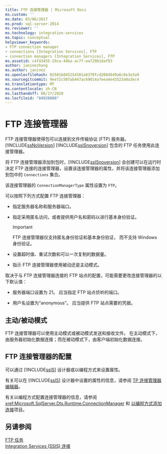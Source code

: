 ```yaml
---
title: FTP 连接管理器 | Microsoft Docs
ms.custom: ''
ms.date: 03/06/2017
ms.prod: sql-server-2014
ms.reviewer: ''
ms.technology: integration-services
ms.topic: conceptual
helpviewer_keywords:
- FTP connection manager
- connections [Integration Services], FTP
- connection managers [Integration Services], FTP
ms.assetid: c4f43455-29ca-44ba-ac7f-ea729b1daf93
author: janinezhang
ms.author: janinez
ms.openlocfilehash: 02501b845254301a8370fcd208d849a6c6e3e3a9
ms.sourcegitcommit: 9ee72c507ab447ac69014a7eea4e43523a0a3ec4
ms.translationtype: MT
ms.contentlocale: zh-CN
ms.lasthandoff: 06/17/2020
ms.locfileid: "84920808"
---
```

# <a name="ftp-connection-manager"></a>FTP 连接管理器
  FTP 连接管理器使得包可以连接到文件传输协议 (FTP) 服务器。 [!INCLUDE[ssNoVersion](../../includes/ssnoversion-md.md)] [!INCLUDE[ssISnoversion](../../includes/ssisnoversion-md.md)] 包含的 FTP 任务使用此连接管理器。  
  
 将 FTP 连接管理器添加到包时，[!INCLUDE[ssISnoversion](../../includes/ssisnoversion-md.md)] 会创建可以在运行时决定 FTP 连接的连接管理器，设置该连接管理器的属性，并将该连接管理器添加到包中的 `Connections` 集合。  
  
 该连接管理器的 `ConnectionManagerType` 属性设置为 `FTP`。  
  
 可以按照下列方式配置 FTP 连接管理器：  
  
-   指定服务器名称和服务器端口。  
  
-   指定采用匿名访问，或者提供用户名和密码以进行基本身份验证。  
  
    > [!IMPORTANT]  
    >  FTP 连接管理器仅支持匿名身份验证和基本身份验证， 而不支持 Windows 身份验证。  
  
-   设置超时值、重试次数和可以一次复制的数据量。  
  
-   指示 FTP 连接管理器使用被动还是主动模式。  
  
 取决于与 FTP 连接管理器连接的 FTP 站点的配置，可能需要更改连接管理器的以下默认值：  
  
-   服务器端口设置为 21。 应当指定 FTP 站点侦听的端口。  
  
-   用户名设置为“anonymous”。 应当提供 FTP 站点需要的凭据。  
  
## <a name="activepassive-modes"></a>主动/被动模式  
 FTP 连接管理器可以使用主动模式或被动模式发送和接收文件。 在主动模式下，由服务器初始化数据连接；而在被动模式下，由客户端初始化数据连接。  
  
## <a name="configuration-of-the-ftp-connection-manager"></a>FTP 连接管理器的配置  
 可以通过 [!INCLUDE[ssIS](../../includes/ssis-md.md)] 设计器或以编程方式来设置属性。  
  
 有关可以在 [!INCLUDE[ssIS](../../includes/ssis-md.md)] 设计器中设置的属性的信息，请参阅 [TP 连接管理器编辑器](../ftp-connection-manager-editor.md)。  
  
 有关以编程方式配置连接管理器的信息，请参阅 <xref:Microsoft.SqlServer.Dts.Runtime.ConnectionManager> 和 [以编程方式添加连接](../building-packages-programmatically/adding-connections-programmatically.md)项目。  
  
## <a name="see-also"></a>另请参阅  
 [FTP 任务](../control-flow/ftp-task.md)   
 [Integration Services (SSIS) 连接](integration-services-ssis-connections.md)  
  
  
